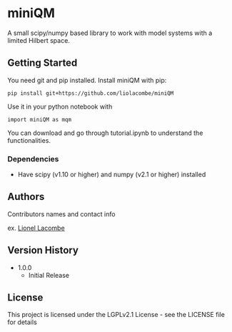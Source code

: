 # miniQM

A small scipy/numpy based library to work with model systems with a limited Hilbert space.

## Getting Started

You need git and pip installed.
Install miniQM with pip:
```
pip install git+https://github.com/liolacombe/miniQM
```
Use it in your python notebook with
```
import miniQM as mqm
```
You can download and go through tutorial.ipynb to understand the functionalities.

### Dependencies

* Have scipy (v1.10 or higher) and numpy (v2.1 or higher) installed

## Authors

Contributors names and contact info

ex. [Lionel Lacombe](https://github.com/liolacombe)

## Version History
* 1.0.0
    * Initial Release

## License

This project is licensed under the LGPLv2.1 License - see the LICENSE file for details

